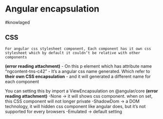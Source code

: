 # Angular encapsulation
#knowlaged
## **CSS**
	For angular css stylesheet component, Each component has it own css stylesheet which by default it couldn’t be relative with other components
 **(error reading attachment)**
	- On this p element which has attribute name “ngcontent-tns-c42”
	- It’s a angular css name generated. Which refer to **their own CSS encapsulation**
	- and it will generated a different name for each component

You can setting this by import a ViewEncapsulation on @angular/core
 **(error reading attachment)**
	-None -> it will shows css component. when on set, this CSS component will not longer private
	-ShadowDom -> a DOM technology, it will hidden css component like angular does, but it’s not supported for every browsers
	-Emulated -> default setting